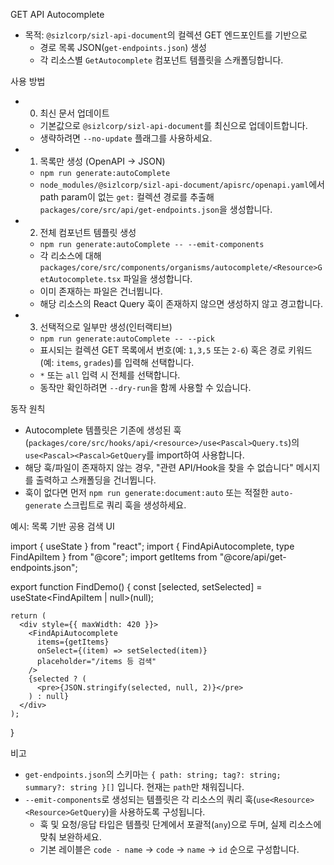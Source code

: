 GET API Autocomplete

- 목적: `@sizlcorp/sizl-api-document`의 컬렉션 GET 엔드포인트를 기반으로
  - 경로 목록 JSON(`get-endpoints.json`) 생성
  - 각 리소스별 `GetAutocomplete` 컴포넌트 템플릿을 스캐폴딩합니다.

사용 방법

- 0) 최신 문서 업데이트
  - 기본값으로 `@sizlcorp/sizl-api-document`를 최신으로 업데이트합니다.
  - 생략하려면 `--no-update` 플래그를 사용하세요.

- 1) 목록만 생성 (OpenAPI → JSON)
  - `npm run generate:autoComplete`
  - `node_modules/@sizlcorp/sizl-api-document/apisrc/openapi.yaml`에서 path param이 없는 `get:` 컬렉션 경로를 추출해
    `packages/core/src/api/get-endpoints.json`을 생성합니다.

- 2) 전체 컴포넌트 템플릿 생성
  - `npm run generate:autoComplete -- --emit-components`
  - 각 리소스에 대해 `packages/core/src/components/organisms/autocomplete/<Resource>GetAutocomplete.tsx` 파일을 생성합니다.
  - 이미 존재하는 파일은 건너뜁니다.
  - 해당 리소스의 React Query 훅이 존재하지 않으면 생성하지 않고 경고합니다.

- 3) 선택적으로 일부만 생성(인터랙티브)
  - `npm run generate:autoComplete -- --pick`
  - 표시되는 컬렉션 GET 목록에서 번호(예: `1,3,5` 또는 `2-6`) 혹은 경로 키워드(예: `items`, `grades`)를 입력해 선택합니다.
  - `*` 또는 `all` 입력 시 전체를 선택합니다.
  - 동작만 확인하려면 `--dry-run`을 함께 사용할 수 있습니다.

동작 원칙
- Autocomplete 템플릿은 기존에 생성된 훅(`packages/core/src/hooks/api/<resource>/use<Pascal>Query.ts`)의
  `use<Pascal><Pascal>GetQuery`를 import하여 사용합니다.
- 해당 훅/파일이 존재하지 않는 경우, "관련 API/Hook을 찾을 수 없습니다" 메시지를 출력하고 스캐폴딩을 건너뜁니다.
- 훅이 없다면 먼저 `npm run generate:document:auto` 또는 적절한 `auto-generate` 스크립트로 쿼리 훅을 생성하세요.

예시: 목록 기반 공용 검색 UI

  import { useState } from "react";
  import { FindApiAutocomplete, type FindApiItem } from "@core";
  import getItems from "@core/api/get-endpoints.json";
  
  export function FindDemo() {
    const [selected, setSelected] = useState<FindApiItem | null>(null);
    
    return (
      <div style={{ maxWidth: 420 }}>
        <FindApiAutocomplete
          items={getItems}
          onSelect={(item) => setSelected(item)}
          placeholder="/items 등 검색"
        />
        {selected ? (
          <pre>{JSON.stringify(selected, null, 2)}</pre>
        ) : null}
      </div>
    );
  }

비고

- `get-endpoints.json`의 스키마는 `{ path: string; tag?: string; summary?: string }[]` 입니다. 현재는 `path`만 채워집니다.
- `--emit-components`로 생성되는 템플릿은 각 리소스의 쿼리 훅(`use<Resource><Resource>GetQuery`)을 사용하도록 구성됩니다.
  - 훅 및 요청/응답 타입은 템플릿 단계에서 포괄적(`any`)으로 두며, 실제 리소스에 맞춰 보완하세요.
  - 기본 레이블은 `code - name` → `code` → `name` → `id` 순으로 구성합니다.
